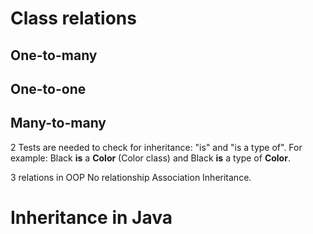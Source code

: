 # Class relations
## One-to-many
## One-to-one
## Many-to-many

2 Tests are needed to check for inheritance: "is" and "is a type of". For example: Black **is** a **Color** (Color class) and Black **is** a type of **Color**.

3 relations in OOP
No relationship
Association
Inheritance.

# Inheritance in Java
